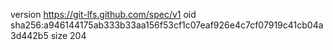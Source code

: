 version https://git-lfs.github.com/spec/v1
oid sha256:a946144175ab333b33aa156f53cf1c07eaf926e4c7cf07919c41cb04a3d442b5
size 204
